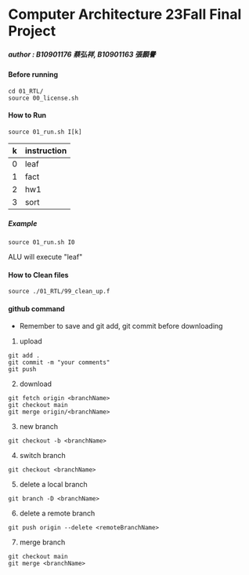 # Computer Architecture 23Fall Final Project

##### author : B10901176 蔡弘祥, B10901163 張顥譽

#### Before running

```shell
cd 01_RTL/
source 00_license.sh
```
#### How to Run

```shell
source 01_run.sh I[k]
```

|k      |instruction|
|-------|-----------|
|0      |leaf       |
|1      |fact       |
|2      |hw1        |
|3      |sort       |

##### Example

```shell
source 01_run.sh I0
```

ALU will execute "leaf"

#### How to Clean files

```shell
source ./01_RTL/99_clean_up.f
```

#### github command

* Remember to save and git add, git commit before downloading

1. upload

```shell
git add .
git commit -m "your comments"
git push
```

2. download

```shell
git fetch origin <branchName>
git checkout main
git merge origin/<branchName>
```

3. new branch

```shell
git checkout -b <branchName>
```

4. switch branch

```shell
git checkout <branchName>
```

5. delete a local branch

 ```shell
 git branch -D <branchName>
 ```

6. delete a remote branch

 ```shell
 git push origin --delete <remoteBranchName>
 ```

7. merge branch

```shell
git checkout main
git merge <branchName>
```
